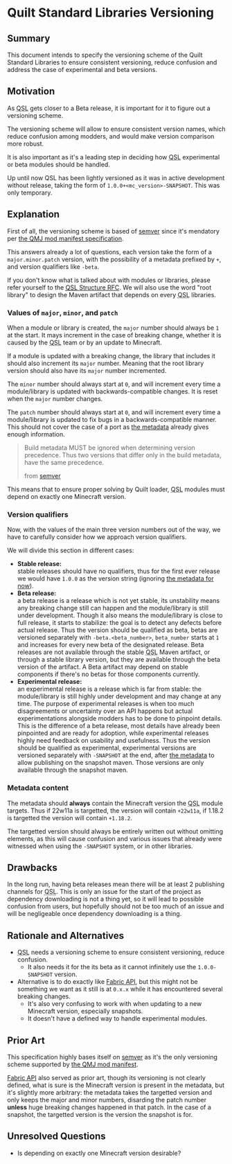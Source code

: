 # Quilt Standard Libraries Versioning

## Summary

This document intends to specify the versioning scheme of the Quilt Standard Libraries to ensure consistent versioning, reduce confusion and address the case of experimental and beta versions.

## Motivation

As <abbr title="Quilt Standard Libraries">QSL</abbr> gets closer to a Beta release,
it is important for it to figure out a versioning scheme.

The versioning scheme will allow to ensure consistent version names, which reduce confusion among modders,
and would make version comparison more robust.

It is also important as it's a leading step in deciding how <abbr title="Quilt Standard Libraries">QSL</abbr> experimental or beta modules should be handled.

Up until now QSL has been lightly versioned as it was in active development without release, taking the form of `1.0.0+<mc_version>-SNAPSHOT`. This was only temporary.

## Explanation

First of all, the versioning scheme is based of [semver] since it's mendatory per [the <abbr title="quilt.mod.json">QMJ</abbr> mod manifest specification][QMJ].

This answers already a lot of questions, each version take the form of a `major.minor.patch` version, with the possibility of a metadata prefixed by `+`, and version qualifiers like `-beta`.

If you don't know what is talked about with modules or libraries, please refer yourself to the [<abbr title="Quilt Standard Libraries">QSL</abbr> Structure RFC](../rfc/0009-qsl-structure.md).
We will also use the word "root library" to design the Maven artifact that depends on every <abbr title="Quilt Standard Libraries">QSL</abbr> libraries.

### Values of `major`, `minor`, and `patch`

When a module or library is created, the `major` number should always be `1` at the start.
It mays increment in the case of breaking change, whether it is caused by the <abbr title="Quilt Standard Libraries">QSL</abbr> team or by an update to Minecraft.

If a module is updated with a breaking change, the library that includes it should also increment its `major` number.
Meaning that the root library version should also have its `major` number incremented.

The `minor` number should always start at `0`, and will increment every time a module/library is updated with backwards-compatible changes. It is reset when the `major` number changes.

The `patch` number should always start at `0`, and will increment every time a module/library is updated to fix bugs in a backwards-compatible manner.
This should not cover the case of a port as [the metadata](#metadata-content) already gives enough information.

> Build metadata MUST be ignored when determining version precedence. Thus two versions that differ only in the build metadata, have the same precedence.
>
> from [semver](https://semver.org/#spec-item-10)

This means that to ensure proper solving by Quilt loader, <abbr title="Quilt Standard Libraries">QSL</abbr> modules must depend on exactly one Minecraft version.

### Version qualifiers

Now, with the values of the main three version numbers out of the way, we have to carefully consider how we approach version qualifiers.

We will divide this section in different cases:

- __Stable release:__  
  stable releases should have no qualifiers, thus for the first ever release we would have `1.0.0` as the version string (ignoring [the metadata for now](#metadata-content)).
- __Beta release:__  
  a beta release is a release which is not yet stable, its unstability means any breaking change still can happen and the module/library is still under development.
  Though it also means the module/library is close to full release, it starts to stabilize: the goal is to detect any defects before actual release.
  Thus the version should be qualified as beta, betas are versioned separately with `-beta.<beta_number>`, `beta_number` starts at `1` and increases for every new beta of the designated release.
  Beta releases are not available through the stable <abbr title="Quilt Standard Libraries">QSL</abbr> Maven artifact, or through a stable library version, but they are available through the beta version of the artifact.
  A Beta artifact may depend on stable components if there's no betas for those components currently.
- __Experimental release:__  
  an experimental release is a release which is far from stable: the module/library is still highly under development and may change at any time.
  The purpose of experimental releases is when too much disagreements or uncertainty over an API happens but actual experimentations alongside modders has to be done to pinpoint details.
  This is the difference of a beta release, most details have already been pinpointed and are ready for adoption, while experimental releases highly need feedback on usability and usefulness.
  Thus the version should be qualified as experimental, experimental versions are versioned separately with `-SNAPSHOT` at the end, after [the metadata](#metadata-content) to allow publishing on the snapshot maven.
  Those versions are only available through the snapshot maven.

### Metadata content

The metadata should **always** contain the Minecraft version the <abbr title="Quilt Standard Libraries">QSL</abbr> module targets.
Thus if 22w11a is targetted, the version will contain `+22w11a`, if 1.18.2 is targetted the version will contain `+1.18.2`.

The targetted version should always be entirely written out without omitting elements,
as this will cause confusion and various issues that already were witnessed when using the `-SNAPSHOT` system, or in other libraries.

## Drawbacks

In the long run, having beta releases mean there will be at least 2 publishing channels for <abbr title="Quilt Standard Libraries">QSL</abbr>.
This is only an issue for the start of the project as dependency downloading is not a thing yet, so it will lead to possible confusion from users, but hopefully should not be too much of an issue and will be negligeable once dependency downloading is a thing.

## Rationale and Alternatives

- <abbr title="Quilt Standard Libraries">QSL</abbr> needs a versioning scheme to ensure consistent versioning, reduce confusion.
  - It also needs it for the its beta as it cannot infinitely use the `1.0.0-SNAPSHOT` version.
- Alternative is to do exactly like [Fabric API], but this might not be something we want as it still is at `0.x.x` while it has encountered several breaking changes.
  - It's also very confusing to work with when updating to a new Minecraft version, especially snapshots.
  - It doesn't have a defined way to handle experimental modules.

## Prior Art

This specification highly bases itself on [semver] as it's the only versioning scheme supported by [the <abbr title="quilt.mod.json">QMJ</abbr> mod manifest][QMJ].

[Fabric API] also served as prior art, though its versioning is not clearly defined, what is sure is the Minecraft version is present in the metadata, but it's slightly more arbitrary:
the metadata takes the targetted version and only keeps the major and minor numbers, disarding the patch number **unless** huge breaking changes happened in that patch.
In the case of a snapshot, the targetted version is the version the snapshot is for.

## Unresolved Questions

- Is depending on exactly one Minecraft version desirable?

<!-- URLs -->
[semver]: https://semver.org/ "Semantic Versioning 2.0.0 specification"
[Fabric API]: https://github.com/FabricMC/fabic "Fabric API repository"
[QMJ]: ./0002-quilt.mod.json.md

<!-- Notes -->
<!-- This document was written with <abbr> elements for abbreviation purposes, sadly the GitHub markdown viewer strips out the title attribute, meaning the elements do not work properly -->
